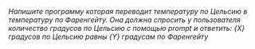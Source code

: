 _Напишите программу которая переводит температуру по Цельсию в температуру по Фаренгейту. Она должна спросить у пользователя количество градусов по Цельсию с помощью *prompt* и ответить: {X} градусов по Цельсию равны {Y} градусам по Фаренгейту_